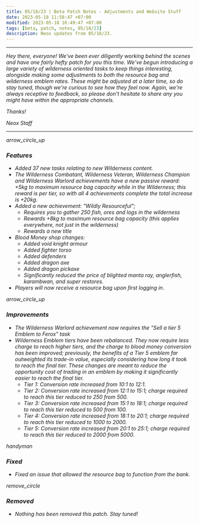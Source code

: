 ```yaml
---
title: 05/18/23 | Beta Patch Notes - Adjustments and Website Stuff
date: 2023-05-18 11:58:47 +07:00
modified: 2023-05-18 16:49:47 +07:00
tags: [beta, patch, notes, 05/18/23]
description: Neox updates from 05/18/23.
---
```


***
<em>Hey there, everyone! We've been ever diligently working behind the scenes and have one fairly hefty patch for you this time. We've begun introducing a large variety of wilderness oriented tasks to keep things interesting, alongside making some adjustments to both the resource bag and wilderness emblem rates. These might be adjusted at a later time, so do stay tuned, though we're curious to see how they feel now. Again, we're always receptive to feedback, so please don't hesitate to share any you might have within the appropriate channels. 

<em>Thanks!

<em>Neox Staff<br>

***

<div class="spacer-large"></div>
<div class="changes-body">
    <div class="changes-body changes-row features">
        <div class="changes-row-header">
            <span class="icon">
                <span class="material-symbols-outlined">arrow_circle_up</span>
            </span>
            <h3>Features</h3>
        </div>
    </div>
</div>
<div class="spacer-small"></div>

- Added 37 new tasks relating to new Wilderness content.
- The Wilderness Combatant, Wilderness Veteran, Wilderness Champion and Wilderness Warlord achievements have a new passive reward: +5kg to maximum resource bag capacity while in the Wilderness; this reward is per tier, so with all 4 achievements complete the total increase is +20kg.
- Added a new achievement: "Wildly Resourceful"; 
  - Requires you to gather 250 fish, ores and logs in the wilderness
  - Rewards +8kg to maximum resource bag capacity (this applies everywhere, not just in the wilderness)
  - Rewards a new title
- Blood Money shop changes:
  - Added void knight armour
  - Added fighter torso
  - Added defenders
  - Added dragon axe
  - Added dragon pickaxe
  - Significantly reduced the price of blighted manta ray, anglerfish, karambwan, and super restores.
- Players will now receive a resource bag upon first logging in.

<div class="spacer-medium"></div>
<div class="changes-body">
    <div class="changes-body changes-row improvements">
        <div class="changes-row-header">
            <span class="icon">
                <span class="material-symbols-outlined">arrow_circle_up</span>
            </span>
            <h3>Improvements</h3>
        </div>
    </div>
</div>
<div class="spacer-small"></div>

- The Wilderness Warlord achievement now requires the "Sell a tier 5 Emblem to Ferox" task
- Wilderness Emblem tiers have been rebalanced. They now require less charge to reach higher tiers, and the charge to blood money conversion has been improved; previously, the benefits of a Tier 5 emblem far outweighted its trade-in value, especially considering how long it took to reach the final tier. These changes are meant to reduce the opportunity cost of trading in an emblem by making it significantly easier to reach the final tier.
  - Tier 1: Conversion rate increased from 10:1 to 12:1.
  - Tier 2: Conversion rate increased from 12:1 to 15:1; charge required to reach this tier reduced to 250 from 500.
  - Tier 3: Conversion rate increased from 15:1 to 18:1; charge required to reach this tier reduced to 500 from 100.
  - Tier 4: Conversion rate increased from 18:1 to 20:1; charge required to reach this tier reduced to 1000 to 2000. 
  - Tier 5: Conversion rate increased from 20:1 to 25:1; charge required to reach this tier reduced to 2000 from 5000. 

<div class="spacer-medium"></div>
<div class="changes-body">
    <div class="changes-body changes-row fixed">
        <div class="changes-row-header">
            <span class="icon">
                <span class="material-symbols-outlined">handyman</span>
            </span>
            <h3>Fixed</h3>
        </div>
    </div>
</div>
<div class="spacer-small"></div>

- Fixed an issue that allowed the resource bag to function from the bank.

<div class="spacer-medium"></div>
<div class="changes-body">
    <div class="changes-body changes-row removed">
        <div class="changes-row-header">
            <span class="icon">
                <span class="material-symbols-outlined">remove_circle</span>
            </span>
            <h3>Removed</h3>
        </div>
    </div>
</div>
<div class="spacer-small"></div>

- Nothing has been removed this patch. Stay tuned!

<div class="spacer-medium"></div>
<br><br>

